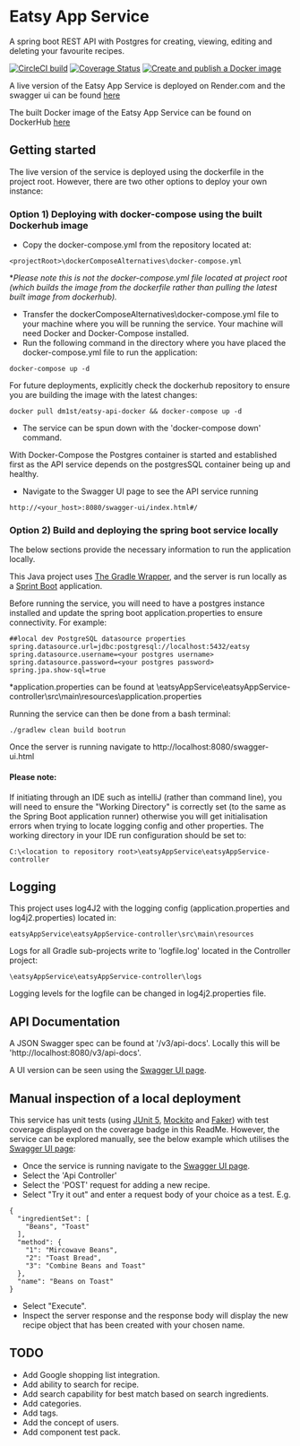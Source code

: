 # Eatsy App Service

A spring boot REST API with Postgres for creating, viewing, editing and deleting your favourite recipes.

[![CircleCI build](https://circleci.com/gh/DM1st/eatsy/tree/develop.svg?style=shield)](https://circleci.com/gh/DM1st/eatsy/tree/develop)
[![Coverage Status](https://coveralls.io/repos/github/DM1st/eatsy/badge.svg?branch=develop)](https://coveralls.io/github/DM1st/eatsy?branch=develop)
[![Create and publish a Docker image](https://github.com/DM1st/eatsy/actions/workflows/publish.yml/badge.svg)](https://github.com/DM1st/eatsy/actions/workflows/publish.yml)

A live version of the Eatsy App Service is deployed on Render.com and the swagger ui can be
found [here](https://eatsy-api.onrender.com/swagger-ui/index.html#/)

The built Docker image of the Eatsy App Service can be found on
DockerHub [here](https://hub.docker.com/r/dm1st/eatsy-api-docker)

## Getting started

The live version of the service is deployed using the dockerfile in the project root. However, there are two other
options to deploy your own instance:

### Option 1) Deploying with docker-compose using the built Dockerhub image

- Copy the docker-compose.yml from the repository located at:

```
<projectRoot>\dockerComposeAlternatives\docker-compose.yml
```

*_Please note this is not the docker-compose.yml file located at project root (which builds the image from the
dockerfile rather than pulling the latest built image from dockerhub)._

- Transfer the dockerComposeAlternatives\docker-compose.yml file to your machine where you will be running the service.
  Your machine will need Docker and Docker-Compose installed.
- Run the following command in the directory where you have placed the docker-compose.yml file to run the application:

```
docker-compose up -d
```

For future deployments, explicitly check the dockerhub repository to ensure you are building the image with the latest
changes:

```
docker pull dm1st/eatsy-api-docker && docker-compose up -d
```

- The service can be spun down with the 'docker-compose down' command. 

With Docker-Compose the Postgres container is started and established first as the API service depends on the
postgresSQL container being up and healthy.

- Navigate to the Swagger UI page to see the API service running

```
http://<your_host>:8080/swagger-ui/index.html#/
```

### Option 2) Build and deploying the spring boot service locally

The below sections provide the necessary information to run the application locally.

This Java project uses [The Gradle Wrapper](https://docs.gradle.org/current/userguide/gradle_wrapper.html), and the
server is run locally as a [Sprint Boot](https://spring.io/projects/spring-boot) application.

Before running the service, you will need to have a postgres instance installed and update the spring boot
application.properties to ensure connectivity. For example:

```
##local dev PostgreSQL datasource properties
spring.datasource.url=jdbc:postgresql://localhost:5432/eatsy
spring.datasource.username=<your postgres username>
spring.datasource.password=<your postgres password>
spring.jpa.show-sql=true
```

*application.properties can be found at <projectRoot>
\eatsyAppService\eatsyAppService-controller\src\main\resources\application.properties

Running the service can then be done from a bash terminal:

```
./gradlew clean build bootrun
```

Once the server is running navigate to http://localhost:8080/swagger-ui.html

#### Please note:

If initiating through an IDE such as intelliJ (rather than command line), you will need to ensure the "Working
Directory"
is correctly set (to the same as the Spring Boot application runner) otherwise you will get initialisation errors when
trying to locate logging config and other properties. The working directory in your IDE run configuration should be set
to:

```
C:\<location to repository root>\eatsyAppService\eatsyAppService-controller
```

## Logging

This project uses log4J2 with the logging config (application.properties and log4j2.properties) located in:

```
eatsyAppService\eatsyAppService-controller\src\main\resources
```

Logs for all Gradle sub-projects write to 'logfile.log' located in the Controller project:

```
\eatsyAppService\eatsyAppService-controller\logs
```

Logging levels for the logfile can be changed in log4j2.properties file.

## API Documentation

A JSON Swagger spec can be found at '/v3/api-docs'. Locally this will be 'http://localhost:8080/v3/api-docs'.

A UI version can be seen using the [Swagger UI page](http://localhost:8080/swagger-ui.html).

## Manual inspection of a local deployment

This service has unit tests (using [JUnit 5](https://junit.org/junit5/), [Mockito](https://site.mockito.org/)
and [Faker](https://github.com/DiUS/java-faker)) with test coverage displayed on the coverage badge in this ReadMe.
However, the service can be explored manually, see the below example which utilises
the [Swagger UI page](http://localhost:8080/swagger-ui.html):

* Once the service is running navigate to the [Swagger UI page](http://localhost:8080/swagger-ui.html).
* Select the 'Api Controller'
* Select the 'POST' request for adding a new recipe.
* Select "Try it out" and enter a request body of your choice as a test. E.g.

```
{
  "ingredientSet": [
    "Beans", "Toast"
  ],
  "method": {
    "1": "Mircowave Beans",
    "2": "Toast Bread",
    "3": "Combine Beans and Toast"
  },
  "name": "Beans on Toast"
}
```

* Select "Execute".
* Inspect the server response and the response body will display the new recipe object that has been created with your
  chosen name.

## TODO

* Add Google shopping list integration.
* Add ability to search for recipe.
* Add search capability for best match based on search ingredients.
* Add categories.
* Add tags.
* Add the concept of users.
* Add component test pack.

